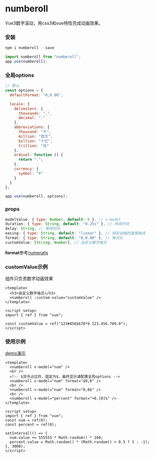 # numberoll

Vue3数字滚动，用css3和vue特性完成动画效果。

### 安装

```js
npm i numberoll --save

import numberoll from "numberoll";
app.use(numberoll);
```

### 全局options

```js
// 默认
const options = {
  defaultFormat: "0,0.00",

  locale: {
    delimiters: {
      thousands: ",",
      decimal: "."
    },
    abbreviations: {
      thousand: "千",
      million: "百万",
      billion: "十亿",
      trillion: "兆"
    },
    ordinal: function () {
      return ".";
    },
    currency: {
      symbol: "¥"
    }
  }
};

app.use(numberoll, options);
```

### props

```js
modelValue: { type: Number, default: 0 }, // v-model
duration: { type: String, default: "0.25s" }, // 持续时间
delay: String, // 等待时间
easing: { type: String, default: "linear" }, // 规定动画的速度曲线
format: { type: String, default: "0,0.00" }, // 格式化
customValue: [String, Number], // 自定义数字格式
```

**format**参考[numeraljs](http://numeraljs.com/)

### customValue示例

组件只负责数字动画效果

```vue
<template>
  <h3>自定义数字格式</h3>
  <numberoll :custom-value="customValue" />
</template>

<script setup>
import { ref } from "vue";

const customValue = ref("123#456$678*9.123.456.789.0");
</script>
```

### 使用示例

[demo演示](https://liuhaifengzzzzz.github.io/numberoll)

```vue
<template>
  <numberoll v-model="num" />
  <br />
  <!-- $货币占位符，固定为$，最终显示请配置全局options -->
  <numberoll v-model="num" format="$0,0" />
  <br />
  <numberoll v-model="num" format="0,0$" />
  <br />
  <numberoll v-model="percent" format="+0.[0]%" />
</template>

<script setup>
import { ref } from "vue";
const num = ref(0);
const percent = ref(0);

setInterval(() => {
  num.value += 555555 * Math.random() * 100;
  percent.value = Math.random() * (Math.random() > 0.5 ? 1 : -1);
}, 3000);
</script>
```
